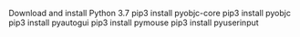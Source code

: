 Download and install Python 3.7
pip3 install pyobjc-core
pip3 install pyobjc
pip3 install pyautogui
pip3 install pymouse
pip3 install pyuserinput
